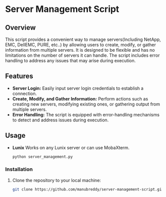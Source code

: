 # Server Management Script

## Overview

This script provides a convenient way to manage servers(Including NetApp, EMC, DellEMC, PURE, etc..) by allowing users to create, modify, or gather information from multiple servers. It is designed to be flexible and has no limitations on the number of servers it can handle. The script includes error handling to address any issues that may arise during execution.

## Features

- **Server Login:** Easily input server login credentials to establish a connection.
- **Create, Modify, and Gather Information:** Perform actions such as creating new servers, modifying existing ones, or gathering output from multiple servers.
- **Error Handling:** The script is equipped with error-handling mechanisms to detect and address issues during execution.

## Usage
- **Lunix** Works on any Lunix server or can use MobaXterm.
  ```bash
  python server_management.py

### Installation

1. Clone the repository to your local machine:

   ```bash
   git clone https://github.com/manubreddy/server-management-script.git

